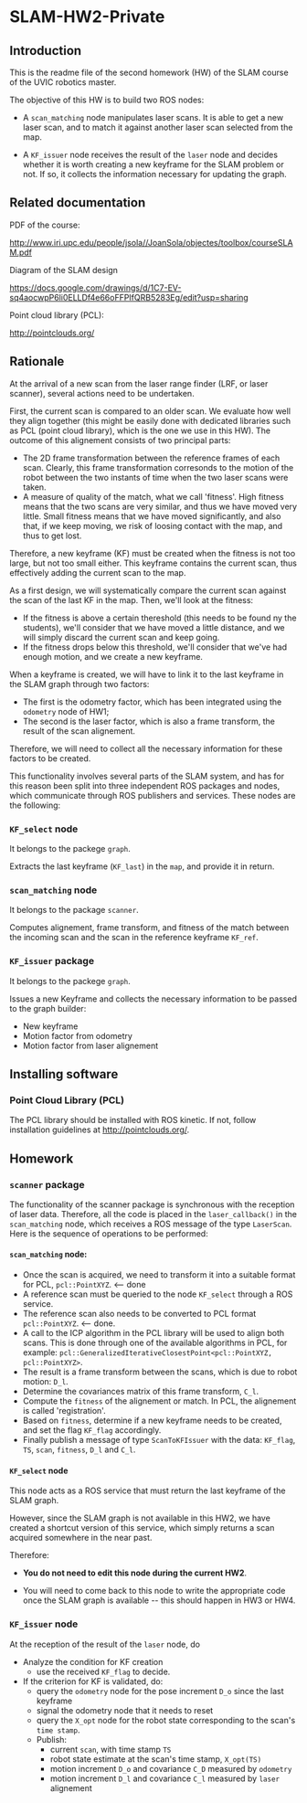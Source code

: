 # SLAM-HW2-Private

## Introduction

This is the readme file of the second homework (HW) of the SLAM course of the UVIC robotics master.

The objective of this HW is to build two ROS nodes:

  - A `scan_matching` node manipulates laser scans. It is able to get a new laser scan, and to match it against another laser scan selected from the map.
  
  - A `KF_issuer` node receives the result of the `laser` node and decides whether it is worth creating a new keyframe for the SLAM problem or not. If so, it collects the information necessary for updating the graph.

## Related documentation

PDF of the course:

http://www.iri.upc.edu/people/jsola//JoanSola/objectes/toolbox/courseSLAM.pdf

Diagram of the SLAM design

https://docs.google.com/drawings/d/1C7-EV-sq4aocwpP6li0ELLDf4e66oFFPIfQRB5283Eg/edit?usp=sharing

Point cloud library (PCL):

http://pointclouds.org/

## Rationale

At the arrival of a new scan from the laser range finder (LRF, or laser scanner), several actions need to be undertaken. 

First, the current scan is compared to an older scan. We evaluate how well they align together (this might be easily done with dedicated libraries such as PCL (point cloud library), which is the one we use in this HW). The outcome of this alignement consists of two principal parts:

  - The 2D frame transformation between the reference frames of each scan. Clearly, this frame transformation corresonds to the motion of the robot between the two instants of time when the two laser scans were taken.
  - A measure of quality of the match, what we call 'fitness'. High fitness means that the two scans are very similar, and thus we have moved very little. Small fitness means that we have moved significantly, and also that, if we keep moving, we risk of loosing contact with the map, and thus to get lost. 
  
Therefore, a new keyframe (KF) must be created when the fitness is not too large, but not too small either. This keyframe contains the current scan, thus effectively adding the current scan to the map.

As a first design, we will systematically compare the current scan against the scan of the last KF in the map. Then, we'll look at the fitness:
  - If the fitness is above a certain thereshold (this needs to be found ny the students), we'll consider that we have moved a little distance, and we will simply discard the current scan and keep going.
  - If the fitness drops below this threshold, we'll consider that we've had enough motion, and we create a new keyframe.
  
When a keyframe is created, we will have to link it to the last keyframe in the SLAM graph through two factors: 
  - The first is the odometry factor, which has been integrated using the `odometry` node of HW1;
  - The second is the laser factor, which is also a frame transform, the result of the scan alignement.
  
Therefore, we will need to collect all the necessary information for these factors to be created. 
  
This functionality involves several parts of the SLAM system, and has for this reason been split into three independent ROS packages and nodes, which communicate through ROS publishers and services. These nodes are the following:

### `KF_select` node
It belongs to the packege `graph`.

Extracts the last keyframe (`KF_last`) in the `map`, and provide it in return.

### `scan_matching` node
It belongs to the package `scanner`.

Computes alignement, frame transform, and fitness of the match between the incoming scan and the scan in the reference keyframe `KF_ref`.  

### `KF_issuer` package
It belongs to the packege `graph`.

Issues a new Keyframe and collects the necessary information to be passed to the graph builder:
  - New keyframe
  - Motion factor from odometry
  - Motion factor from laser alignement

## Installing software

### Point Cloud Library (PCL) 

The PCL library should be installed with ROS kinetic. If not, follow installation guidelines at http://pointclouds.org/.

## Homework

### `scanner` package

The functionality of the scanner package is synchronous with the reception of laser data. Therefore, all the code is placed in the `laser_callback()` in the `scan_matching` node, which receives a ROS message of the type `LaserScan`. Here is the sequence of operations to be performed:

#### `scan_matching` node:

  - Once the scan is acquired, we need to transform it into a suitable format for PCL, `pcl::PointXYZ`. <-- done
  - A reference scan must be queried to the node `KF_select` through a ROS service. 
  - The reference scan also needs to be converted to PCL format `pcl::PointXYZ`. <-- done.
  - A call to the ICP algorithm in the PCL library will be used to align both scans. This is done through one of the available algorithms in PCL, for example: `pcl::GeneralizedIterativeClosestPoint<pcl::PointXYZ, pcl::PointXYZ>`.
  - The result is a frame transform between the scans, which is due to robot motion: `D_l`. 
  - Determine the covariances matrix of this frame transform, `C_l`.
  - Compute the `fitness` of the alignement or match. In PCL, the alignement is called 'registration'.
  - Based on `fitness`, determine if a new keyframe needs to be created, and set the flag `KF_flag` accordingly.
  - Finally publish a message of type `ScanToKFIssuer` with the data: `KF_flag`, `TS`, `scan`, `fitness`, `D_l` and `C_l`.
  
#### `KF_select` node

This node acts as a ROS service that must return the last keyframe of the SLAM graph.
  
However, since the SLAM graph is not available in this HW2, we have created a shortcut version of this service, which simply returns a scan acquired somewhere in the near past.
  
Therefore:

  - **You do not need to edit this node during the current HW2**.
  
  - You will need to come back to this node to write the appropriate code once the SLAM graph is available -- this should happen in HW3 or HW4.


### `KF_issuer` node

At the reception of the result of the `laser` node, do

  - Analyze the condition for KF creation
    - use the received `KF_flag` to decide.
  - If the criterion for KF is validated, do:
    - query the `odometry` node for the pose increment `D_o` since the last keyframe
    - signal the odometry node that it needs to reset
    - query the `X_opt` node for the robot state corresponding to the scan's `time stamp`.
    - Publish:
      - current `scan`, with time stamp `TS`
      - robot state estimate at the scan's time stamp, `X_opt(TS)`
      - motion increment `D_o` and covariance `C_D` measured by `odometry`
      - motion increment `D_l` and covariance `C_l` measured by `laser` alignement

